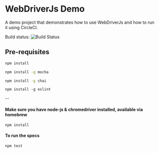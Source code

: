 # WebDriverJs Demo

A demo project that demonstrates how to use WebDriverJs and how to run it using CircleCI.

Build status: ![Build Status](https://circleci.com/gh/alisterscott/webdriver-js-demo.svg?style=shield)

## Pre-requisites

```bash
npm install
```

```bash
npm install -g mocha
```

```bash
npm install -g chai
```

```
npm install -g eslint
```

--
#### Make sure you have node-js & chromedriver installed, available via homebrew

`npm install`

#### To run the specs

`npm test`